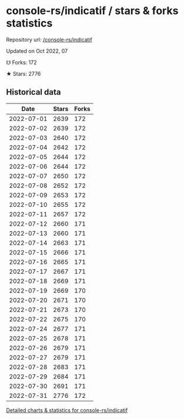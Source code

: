 # console-rs/indicatif / stars & forks statistics

Repository url: [/console-rs/indicatif](https://github.com/console-rs/indicatif)

Updated on Oct 2022, 07

☋ Forks: 172

★ Stars: 2776

## Historical data
| Date | Stars | Forks |
|------|-------|-------|
| 2022-07-01 | 2639 | 172 | 
| 2022-07-02 | 2639 | 172 | 
| 2022-07-03 | 2640 | 172 | 
| 2022-07-04 | 2642 | 172 | 
| 2022-07-05 | 2644 | 172 | 
| 2022-07-06 | 2644 | 172 | 
| 2022-07-07 | 2650 | 172 | 
| 2022-07-08 | 2652 | 172 | 
| 2022-07-09 | 2653 | 172 | 
| 2022-07-10 | 2655 | 172 | 
| 2022-07-11 | 2657 | 172 | 
| 2022-07-12 | 2660 | 171 | 
| 2022-07-13 | 2660 | 171 | 
| 2022-07-14 | 2663 | 171 | 
| 2022-07-15 | 2666 | 171 | 
| 2022-07-16 | 2665 | 171 | 
| 2022-07-17 | 2667 | 171 | 
| 2022-07-18 | 2669 | 171 | 
| 2022-07-19 | 2669 | 170 | 
| 2022-07-20 | 2671 | 170 | 
| 2022-07-21 | 2673 | 170 | 
| 2022-07-22 | 2675 | 170 | 
| 2022-07-24 | 2677 | 171 | 
| 2022-07-25 | 2678 | 171 | 
| 2022-07-26 | 2679 | 171 | 
| 2022-07-27 | 2679 | 171 | 
| 2022-07-28 | 2683 | 171 | 
| 2022-07-29 | 2684 | 171 | 
| 2022-07-30 | 2691 | 171 | 
| 2022-07-31 | 2776 | 172 | 


[Detailed charts & statistics for console-rs/indicatif](https://reviewgithub.com/rep/console-rs/indicatif)
